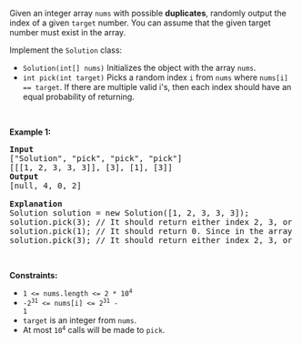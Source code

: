 Given an integer array `` nums `` with possible __duplicates__, randomly output the index of a given `` target `` number. You can assume that the given target number must exist in the array.

Implement the `` Solution `` class:

*   `` Solution(int[] nums) `` Initializes the object with the array `` nums ``.
*   `` int pick(int target) `` Picks a random index `` i `` from `` nums `` where `` nums[i] == target ``. If there are multiple valid i's, then each index should have an equal probability of returning.

&nbsp;

__Example 1:__

<pre>
<strong>Input</strong>
["Solution", "pick", "pick", "pick"]
[[[1, 2, 3, 3, 3]], [3], [1], [3]]
<strong>Output</strong>
[null, 4, 0, 2]

<strong>Explanation</strong>
Solution solution = new Solution([1, 2, 3, 3, 3]);
solution.pick(3); // It should return either index 2, 3, or 4 randomly. Each index should have equal probability of returning.
solution.pick(1); // It should return 0. Since in the array only nums[0] is equal to 1.
solution.pick(3); // It should return either index 2, 3, or 4 randomly. Each index should have equal probability of returning.
</pre>

&nbsp;

__Constraints:__

*   <code>1 &lt;= nums.length &lt;= 2 * 10<sup>4</sup></code>
*   <code>-2<sup>31</sup> &lt;= nums[i] &lt;= 2<sup>31</sup> - 1</code>
*   `` target `` is an integer from `` nums ``.
*   At most <code>10<sup>4</sup></code> calls will be made to `` pick ``.